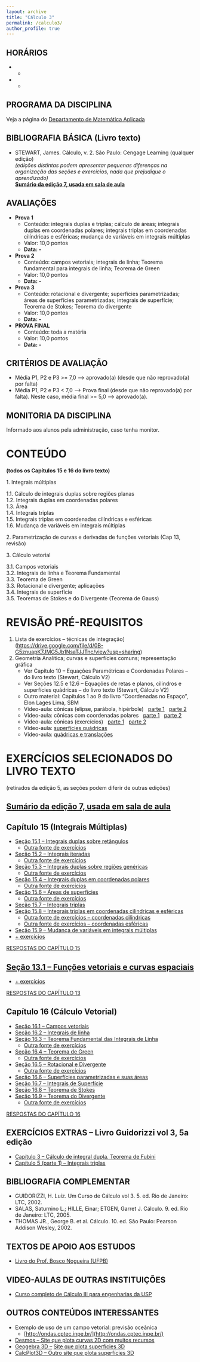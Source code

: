 ```yaml
---
layout: archive
title: "Cálculo 3"
permalink: /calculo3/
author_profile: true
---
```


## HORÁRIOS

*   -
*   -

## PROGRAMA DA DISCIPLINA

Veja a página do [Departamento de Matemática Aplicada](http://matematicaaplicada.saomateus.ufes.br/programas-de-disciplinas-do-dma)

## BIBLIOGRAFIA BÁSICA (Livro texto)

*   STEWART, James. Cálculo, v. 2\. São Paulo: Cengage Learning (qualquer edição)  
    _(edições distintas podem apresentar pequenas diferenças na organização das seções e exercícios, nada que prejudique o aprendizado)_  
    [**Sumário da edição 7, usada em sala de aula**](https://issuu.com/cengagebrasil/docs/livreto_9788522112593)

## AVALIAÇÕES

*   **Prova 1**
    *   Conteúdo: integrais duplas e triplas; cálculo de áreas; integrais duplas em coordenadas polares; integrais triplas em coordenadas cilíndricas e esféricas; mudança de variáveis em integrais múltiplas
    *   Valor: 10,0 pontos
    *   **Data: -**
*   **Prova 2**
    *   Conteúdo: campos vetoriais; integrais de linha; Teorema fundamental para integrais de linha; Teorema de Green
    *   Valor: 10,0 pontos
    *   **Data: -**
*   **Prova 3**
    *   Conteúdo: rotacional e divergente; superfícies parametrizadas; áreas de superfícies parametrizadas; integrais de superfície; Teorema de Stokes; Teorema do divergente
    *   Valor: 10,0 pontos
    *   **Data: -**
*   **PROVA FINAL**
    *   Conteúdo: toda a matéria
    *   Valor: 10,0 pontos
    *   **Data: -**

## CRITÉRIOS DE AVALIAÇÃO

*   Média P1, P2 e P3 >= 7,0 —–> aprovado(a) (desde que não reprovado(a) por falta)
*   Média P1, P2 e P3 < 7,0 —–> Prova final (desde que não reprovado(a) por falta). Neste caso, média final >= 5,0 —–> aprovado(a).

## MONITORIA DA DISCIPLINA

Informado aos alunos pela administração, caso tenha monitor.

# CONTEÚDO

**(todos os Capítulos 15 e 16 do livro texto)**

1\. Integrais múltiplas

1.1\. Cálculo de integrais duplas sobre regiões planas  
1.2\. Integrais duplas em coordenadas polares  
1.3\. Área  
1.4\. Integrais triplas  
1.5\. Integrais triplas em coordenadas cilíndricas e esféricas  
1.6\. Mudança de variáveis em integrais múltiplas

2\. Parametrização de curvas e derivadas de funções vetoriais (Cap 13, revisão)

3\. Cálculo vetorial

3.1\. Campos vetoriais  
3.2\. Integrais de linha e Teorema Fundamental  
3.3\. Teorema de Green  
3.3\. Rotacional e divergente; aplicações  
3.4\. Integrais de superfície  
3.5\. Teoremas de Stokes e do Divergente (Teorema de Gauss)

# REVISÃO PRÉ-REQUISITOS

1. Lista de exercícios – técnicas de integração](https://drive.google.com/file/d/0B-G5znuapK7JMG5Jb1NsaTJJTnc/view?usp=sharing)
2. Geometria Analítica; curvas e superfícies comuns; representação gráfica
   *   Ver Capítulo 10 – Equações Paramétricas e Coordenadas Polares – do livro texto (Stewart, Cálculo V2)
   *   Ver Seções 12.5 e 12.6 – Equações de retas e planos, cilindros e superfícies quádricas – do livro texto (Stewart, Cálculo V2)
   *   Outro material: Capítulos 1 ao 9 do livro “Coordenadas no Espaço”, Elon Lages Lima, SBM
   *   Vídeo-aula: cônicas (elipse, parábola, hipérbole)   [parte 1](https://www.youtube.com/watch?v=xaz2au3nILI&list=PLxI8Can9yAHdmzItRKhWYl_ZsDe44PUrp&index=28)   [parte 2](https://www.youtube.com/watch?v=ZjnILSAttec&index=29&list=PLxI8Can9yAHdmzItRKhWYl_ZsDe44PUrp)
   *   Vídeo-aula: cônicas com coordenadas polares   [parte 1](https://www.youtube.com/watch?v=75xOuS8PRes&list=PLxI8Can9yAHdmzItRKhWYl_ZsDe44PUrp&index=30)   [parte 2](https://www.youtube.com/watch?v=ngEEuGjOCvE&list=PLxI8Can9yAHdmzItRKhWYl_ZsDe44PUrp&index=31)
   *   Vídeo-aula: cônicas (exercícios)   [parte 1](https://www.youtube.com/watch?v=Gehyr2mjd3w&list=PLxI8Can9yAHdmzItRKhWYl_ZsDe44PUrp&index=33)   [parte 2](https://www.youtube.com/watch?v=S6J_TEUMYvw&list=PLxI8Can9yAHdmzItRKhWYl_ZsDe44PUrp&index=34)
   *   Vídeo-aula: [superfícies quádricas](https://www.youtube.com/watch?v=rhJVauV0YbM&index=39&list=PLxI8Can9yAHdmzItRKhWYl_ZsDe44PUrp)
   *   Vídeo-aula: [quádricas e translações](https://www.youtube.com/watch?v=ezrsvwn2jRw&list=PLxI8Can9yAHdmzItRKhWYl_ZsDe44PUrp&index=40)

# EXERCÍCIOS SELECIONADOS DO LIVRO TEXTO  
(retirados da edição 5, as seções podem diferir de outras edições)

## [Sumário da edição 7, usada em sala de aula](https://issuu.com/cengagebrasil/docs/livreto_9788522112593)

## Capítulo 15 (Integrais Múltiplas)

*   [Seção 15.1 – Integrais duplas sobre retângulos](https://drive.google.com/file/d/0B-G5znuapK7JcUo1VjhkY3BNUk0/view?usp=sharing)
    *   [Outra fonte de exercícios](http://cursos.ime.unicamp.br/disciplinas/ma211-calculo-ii/integrais-duplas/sobre-retangulo/)
*   [Seção 15.2 – Integrais iteradas](https://drive.google.com/file/d/0B-G5znuapK7JR3ZINHFKcFo3Qk0/view?usp=sharing)
    *   [Outra fonte de exercícios](http://cursos.ime.unicamp.br/disciplinas/ma211-calculo-ii/integrais-duplas/iteradas/)
*   [Seção 15.3 – Integrais duplas sobre regiões genéricas](https://drive.google.com/file/d/0B-G5znuapK7JbklvdFN3eXdkWjA/view?usp=sharing)
    *   [Outra fonte de exercícios](http://cursos.ime.unicamp.br/disciplinas/ma211-calculo-ii/integrais-duplas/sobre-regiao-geral/)
*   [Seção 15.4 – Integrais duplas em coordenadas polares](https://drive.google.com/file/d/0B-G5znuapK7Jb05HZmFRNmxPdzA/view?usp=sharing)
    *   [Outra fonte de exercícios](http://cursos.ime.unicamp.br/disciplinas/ma211-calculo-ii/integrais-duplas/em-coordenadas-polares/)
*   [Seção 15.6 – Áreas de superfícies](https://drive.google.com/file/d/0B-G5znuapK7JcTd2RVF0aDZ2eWs/view?usp=sharing)
    *   [Outra fonte de exercícios](http://cursos.ime.unicamp.br/disciplinas/ma211-calculo-ii/integrais-duplas/area-de-superficie/)
*   [Seção 15.7 – Integrais triplas](https://drive.google.com/file/d/0B-G5znuapK7JLWxmTE91bXhObUE/view?usp=sharing)
*   [Seção 15.8 – Integrais triplas em coordenadas cilindricas e esféricas](https://drive.google.com/file/d/0B-G5znuapK7JM0xaRHRrc0VReVU/view?usp=sharing)
    *   [Outra fonte de exercícios – coordenadas cilíndricas](http://cursos.ime.unicamp.br/disciplinas/ma211-calculo-ii/integrais-triplas/em-coordenadas-cilindricas/)
    *   [Outra fonte de exercícios – coordenadas esféricas](http://cursos.ime.unicamp.br/disciplinas/ma211-calculo-ii/integrais-triplas/em-coordenadas-esfericas/)
*   [Seção 15.9 – Mudança de variáveis em integrais múltiplas](https://drive.google.com/file/d/0B-G5znuapK7Jd1RRT0ZNcjRhR3c/view?usp=sharing)
*   [+ exercícios](http://cursos.ime.unicamp.br/disciplinas/ma211-calculo-ii/integrais-triplas/provas-e-exames/)

[RESPOSTAS DO CAPÍTULO 15](https://drive.google.com/file/d/0B-G5znuapK7Jc0U3T0FtZDNPX0U/view?usp=sharing)

## [Seção 13.1 – Funções vetoriais e curvas espaciais](https://drive.google.com/file/d/0B-G5znuapK7JN1hhcno2a3pMMGs/view?usp=sharing)

*   [+ exercícios](http://cursos.ime.unicamp.br/disciplinas/ma211-calculo-ii/curvas-no-plano-e-no-espaco/)

[RESPOSTAS DO CAPÍTULO 13](https://drive.google.com/file/d/0B-G5znuapK7JWkZLS1lfc3pzN2M/view?usp=sharing)

## Capítulo 16 (Cálculo Vetorial)

*   [Seção 16.1 – Campos vetoriais](https://drive.google.com/file/d/0B-G5znuapK7JZFpPSGhYdGkzcHc/view?usp=sharing)
*   [Seção 16.2 – Integrais de linha](https://drive.google.com/file/d/0B-G5znuapK7JUUtGel9oRkFxRmM/view?usp=sharing)
*   [Seção 16.3 – Teorema Fundamental das Integrais de Linha](https://drive.google.com/file/d/0B-G5znuapK7JeXVkdFZ2U3NoRzQ/view?usp=sharing)
    *   [Outra fonte de exercícios](http://cursos.ime.unicamp.br/disciplinas/ma211-calculo-ii/integrais-de-linha/teorema-fundamental-das-integrais-de-linha/)
*   [Seção 16.4 – Teorema de Green](https://drive.google.com/file/d/0B-G5znuapK7JV1VUS0hPS3hZRnM/view?usp=sharing)
    *   [Outra fonte de exercícios](http://cursos.ime.unicamp.br/disciplinas/ma211-calculo-ii/integrais-de-linha/teorema-de-green/)
*   [Seção 16.5 – Rotacional e Divergente](https://drive.google.com/file/d/0B-G5znuapK7JcDBobHJXdnBVN3M/view?usp=sharing)
    *   [Outra fonte de exercícios](http://cursos.ime.unicamp.br/disciplinas/ma211-calculo-ii/rotacional-e-divergente/)
*   [Seção 16.6 – Superfícies parametrizadas e suas áreas](https://drive.google.com/file/d/0B-G5znuapK7Jang4QlNsNkpZbW8/view?usp=sharing)
*   [Seção 16.7 – Integrais de Superfície](https://drive.google.com/file/d/0B-G5znuapK7JV0Y2MTNJX0l3N1U/view?usp=sharing)
*   [Seção 16.8 – Teorema de Stokes](https://drive.google.com/file/d/0B-G5znuapK7Jc1AyUnhIbE9fWU0/view?usp=sharing)
*   [Seção 16.9 – Teorema do Divergente](https://drive.google.com/file/d/0B-G5znuapK7Jdm5qcEZoR1BUTTA/view?usp=sharing)
    *   [Outra fonte de exercícios](http://cursos.ime.unicamp.br/disciplinas/ma211-calculo-ii/integrais-de-superficie/)

[RESPOSTAS DO CAPÍTULO 16](https://drive.google.com/file/d/0B-G5znuapK7JbFRJNTdzZHFrY0k/view?usp=sharing)

## EXERCÍCIOS EXTRAS – Livro Guidorizzi vol 3, 5a edição

*   [Capítulo 3 – Cálculo de integral dupla. Teorema de Fubini](https://drive.google.com/file/d/0B-G5znuapK7JOFZzSkxCUm84dUk/view?usp=sharing)
*   [Capítulo 5 (parte 1) – Integrais triplas](https://drive.google.com/file/d/0B-G5znuapK7JeGFrTTd1R0tINWM/view?usp=sharing)

## BIBLIOGRAFIA COMPLEMENTAR

*   GUIDORIZZI, H. Luiz. Um Curso de Cálculo vol 3\. 5\. ed. Rio de Janeiro: LTC, 2002.
*   SALAS, Saturnino L.; HILLE, Einar; ETGEN, Garret J. Cálculo. 9\. ed. Rio de Janeiro: LTC, 2005.
*   THOMAS JR., George B. et al. Cálculo. 10\. ed. São Paulo: Pearson Addison Wesley, 2002.

## TEXTOS DE APOIO AOS ESTUDOS

*   [Livro do Prof. Bosco Nogueira (UFPB)](http://www.mat.ufpb.br/bosco/calculoiii2011/nciii.pdf)

## VIDEO-AULAS DE OUTRAS INSTITUIÇÕES

*   [Curso completo de Cálculo III para engenharias da USP](http://eaulas.usp.br/portal/course.action?course=6351)

## OUTROS CONTEÚDOS INTERESSANTES

*   Exemplo de uso de um campo vetorial: previsão oceânica
    *   [http://ondas.cptec.inpe.br/](http://ondas.cptec.inpe.br/)
*   [Desmos – Site que plota curvas 2D com muitos recursos](http://www.desmos.com/calculator)
*   [Geogebra 3D –](https://www.geogebra.org/3d?lang=pt) [Site que plota superfícies 3D](https://www.monroecc.edu/faculty/paulseeburger/calcnsf/CalcPlot3D/)
*   [CalcPlot3D – Outro site que plota superfícies 3D](https://www.monroecc.edu/faculty/paulseeburger/calcnsf/CalcPlot3D/)
